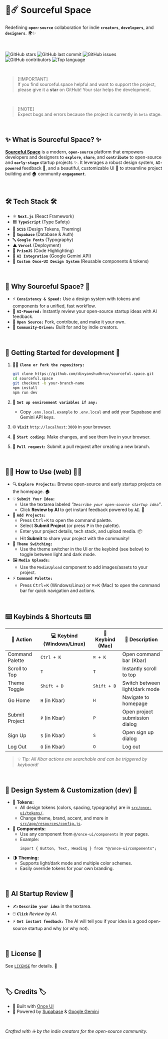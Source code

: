 # 🌌☄️ **Sourceful Space**

Redefining **`open-source`** collaboration for indie **`creators`**, **`developers`**, and **`designers`**. 🌍✨

<br>

![GitHub stars](https://img.shields.io/github/stars/divyanshudhruv/sourceful.space?style=for-the-badge)
![GitHub last commit](https://img.shields.io/github/last-commit/divyanshudhruv/sourceful.space.svg?style=for-the-badge)
![GitHub issues](https://img.shields.io/github/issues/divyanshudhruv/sourceful.space.svg?style=for-the-badge)
![GitHub contributors](https://img.shields.io/github/contributors/divyanshudhruv/sourceful.space.svg?style=for-the-badge)
![Top language](https://img.shields.io/github/languages/top/divyanshudhruv/sourceful.space.svg?style=for-the-badge)

<br>

> [!IMPORTANT]\
> If you find sourceful.space helpful and want to support the project, please give it a **star** on GitHub! Your star helps the development.

<br>

> [!NOTE]\
> Expect bugs and errors because the project is currently in `beta` stage.

<br>

## ✨ **What is Sourceful Space?** ✨

**[Sourceful Space](https://sourceful-space.vercel.app)** is a modern, **`open-source`** platform that empowers developers and designers to **`explore`**, **`share`**, and **`contribute`** to open-source and **`early-stage`** startup projects ✨. It leverages a robust design system, **`AI-powered`** feedback 🤖, and a beautiful, customizable UI 🎨 to streamline project building and 🏠 community **`engagement`**.

<br>

## 🛠️ **Tech Stack** 🛠️

- ⚛️ **`Next.js`** (React Framework)
- 🟦 **`TypeScript`** (Type Safety)
- 🎨 **`SCSS`** (Design Tokens, Theming)
- 🦸 **`Supabase`** (Database & Auth)
- 🔤 **`Google Fonts`** (Typography)
- ▲ **`Vercel`** (Deployment)
- 🌈 **`PrismJS`** (Code Highlighting)
- 🤖 **`AI Integration`** (Google Gemini API)
- 🧩 **`Custom Once-UI Design System`** (Reusable components & tokens)

<br>

## 🤔 **Why Sourceful Space?** 🤔

- ⚡ **`Consistency & Speed:`** Use a design system with tokens and components for a unified, fast workflow.
- 🤖 **`AI-Powered:`** Instantly review your open-source startup ideas with AI feedback.
- 🌱 **`Open Source:`** Fork, contribute, and make it your own.
- 👥 **`Community-Driven:`** Built for and by indie creators.

<br>

## 🚦 **Getting Started for development** 🚦

1. 🧑‍💻 **`Clone or Fork the repository:`**
   ```bash
   git clone https://github.com/divyanshudhruv/sourceful.space.git
   cd sourceful.space
   git checkout -b your-branch-name
   npm install
   npm run dev
   ```
2. 🔑 **`Set up environment variables if any:`**

   - Copy `.env.local.example` to `.env.local` and add your Supabase and Gemini API keys.

3. 🌐 **`Visit`** `http://localhost:3000` in your browser.

4. 🔄 **`Start coding:`** Make changes, and see them live in your browser.

5. 🧪 **`Pull request:`** Submit a pull request after creating a new branch.

<br>

## 🧑‍💻 **How to Use (web)** 🧑‍💻

- 🔍 **`Explore Projects:`** Browse open-source and early startup projects on the homepage. 🏠
- 💡 **`Submit Your Idea:`**
  - Use the textarea labeled _"`Describe your open-source startup idea`"_.
  - Click **Review by AI** to get instant feedback powered by **`AI`**. 🤖
- 🚀 **`Add Projects:`**
  - Press <kbd>Ctrl</kbd>+<kbd>K</kbd> to open the command palette.
  - Select **Submit Project** (or press <kbd>P</kbd> in the palette).
  - Enter your project details, tech stack, and upload media. 📦
  - Hit **Submit** to share your project with the community!
- 🎨 **`Theme Switching:`**
  - Use the theme switcher in the UI or the keybind (see below) to toggle between light and dark mode.
- 🖼️ **`Media Uploads:`**
  - Use the `MediaUpload` component to add images/assets to your project.
- ⚡ **`Command Palette:`**
  - Press <kbd>Ctrl</kbd>+<kbd>K</kbd> (Windows/Linux) or <kbd>⌘</kbd>+<kbd>K</kbd> (Mac) to open the command bar for quick navigation and actions.

<br>

## ⌨️ **Keybinds & Shortcuts** ⌨️

| 🎯 Action       | 💻 Keybind (Windows/Linux) | 🍏 Keybind (Mac) | 📝 Description                 |
| --------------- | -------------------------- | ---------------- | ------------------------------ |
| Command Palette | `Ctrl + K`                 | `⌘ + K`          | Open command bar (Kbar)        |
| Scroll to Top   | `T`                        | `T`              | Instantly scroll to top        |
| Theme Toggle    | `Shift + D`                | `Shift + D`      | Switch between light/dark mode |
| Go Home         | `H` (in Kbar)              | `H`              | Navigate to homepage           |
| Submit Project  | `P` (in Kbar)              | `P`              | Open project submission dialog |
| Sign Up         | `S` (in Kbar)              | `S`              | Open sign up dialog            |
| Log Out         | `O` (in Kbar)              | `O`              | Log out                        |

> 💡 _Tip: All Kbar actions are searchable and can be triggered by keyboard!_

<br>

## 🧩 **Design System & Customization (dev)** 🧩

- 🎨 **Tokens:**
  - All design tokens (colors, spacing, typography) are in [`src/once-ui/tokens/`](src/once-ui/tokens/).
  - Change theme, brand, accent, and more in [`src/app/resources/config.js`](src/app/resources/config.js).
- 🧱 **Components:**
  - Use any component from `@/once-ui/components` in your pages.
  - Example:
    ```tsx
    import { Button, Text, Heading } from "@/once-ui/components";
    ```
- 🌗 **Theming:**
  - Supports light/dark mode and multiple color schemes.
  - Easily override tokens for your own branding.

<br>

## 🤖 **AI Startup Review** 🤖

- ✍️ **`Describe your idea`** in the textarea.
- 🖱️ **`Click`** _Review by AI_.
- ⚡ **`Get instant feedback:`** The AI will tell you if your idea is a good open-source startup and why (or why not).

<br>

## 📄 **License** 📄

See [`LICENSE`](LICENSE) for details. 📜

<br>

## 🏷️ **Credits** 🏷️

- 🧩 Built with [Once UI](https://once-ui.com)
- 🦸 Powered by [Supabase](https://supabase.com) & [Google Gemini](https://ai.google.dev/gemini-api)

<br>

_Crafted with ☕ by the indie creators for the open-source community._
